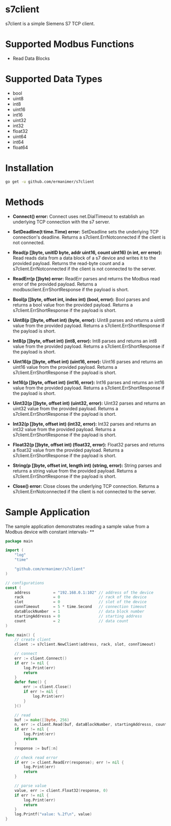 # s7client

s7client is a simple Siemens S7 TCP client.

# Supported Modbus Functions

- Read Data Blocks

# Supported Data Types

- bool
- uint8
- int8
- uint16
- int16
- uint32
- int32
- float32
- uint64
- int64
- float64

# Installation

```bash
go get -u github.com/ermanimer/s7client
```

# Methods

- **Connect() error:** Connect uses net.DialTimeout to establish an underlying TCP connection with the s7 server.

- **SetDeadline(t time.Time) error:** SetDeadline sets the underlying TCP connection's deadline. Returns a s7client.ErrNotconnected if the client is not connected.

- **Read(p []byte, unitID byte, addr uint16, count uint16) (n int, err error):** Read reads data from a data block of a s7 device and writes it to the provided payload. Returns the read-byte count and a s7client.ErrNotconnected if the client is not connected to the server.
	
- **ReadErr(p []byte) error:** ReadErr parses and returns the Modbus read error of the provided payload. Returns a modbusclient.ErrShortResponse if the payload is short.

- **Bool(p []byte, offset int, index int) (bool, error):** Bool parses and returns a bool value fron the provided payload. Returns a s7client.ErrShortResponse if the payload is short.

- **Uint8(p []byte, offset int) (byte, error):** Uint8 parses and returns a uint8 value from the provided payload. Returns a s7client.ErrShortResponse if the payload is short.

- **Int8(p []byte, offset int) (int8, error):** Int8 parses and returns an int8 value from the provided payload. Returns a s7client.ErrShortResponse if the payload is short.

- **Uint16(p []byte, offset int) (uint16, error):** Uint16 parses and returns an uint16 value from the provided payload. Returns a s7client.ErrShortResponse if the payload is short.

- **Int16(p []byte, offset int) (int16, error):** Int16 parses and returns an int16 value from the provided payload. Returns a s7client.ErrShortResponse if the payload is short.

- **Uint32(p []byte, offset int) (uint32, error):** Uint32 parses and returns an uint32 value from the provided payload. Returns a s7client.ErrShortResponse if the payload is short.


- **Int32(p []byte, offset int) (int32, error):** Int32 parses and returns an int32 value from the provided payload. Returns a s7client.ErrShortResponse if the payload is short.

- **Float32(p []byte, offset int) (float32, error):** Float32 parses and returns a float32 value from the provided payload. Returns a s7client.ErrShortResponse if the payload is short.

- **String(p []byte, offset int, length int) (string, error):** String parses and returns a string value from the provided payload. Returns a s7client.ErrShortResponse if the payload is short.

- **Close() error:** Close closes the underlying TCP connection. Returns a s7client.ErrNotconnected if the client is not connected to the server.

# Sample Application

The sample application demonstrates reading a sample value from a Modbus device with constant intervals- ** 

```go
package main

import (
	"log"
	"time"

	"github.com/ermanimer/s7client"
)

// configurations
const (
	address          = "192.168.0.1:102" // address of the device
	rack             = 0                 // rack of the device
	slot             = 0                 // slot of the device
	connTimeout      = 5 * time.Second   // connection timeout
	dataBlockNumber  = 1                 // data block number
	startingAddresss = 0                 // starting address
	count            = 2                 // data count
)

func main() {
	// create client
	client := s7client.NewClient(address, rack, slot, connTimeout)

	// connect
	err := client.Connect()
	if err != nil {
		log.Print(err)
		return
	}
	defer func() {
		err := client.Close()
		if err != nil {
			log.Print(err)
		}
	}()

	// read
	buf := make([]byte, 256)
	n, err := client.Read(buf, dataBlockNumber, startingAddresss, count)
	if err != nil {
		log.Print(err)
		return
	}
	response := buf[:n]

	// check read error
	if err := client.ReadErr(response); err != nil {
		log.Print(err)
		return
	}

	// parse value
	value, err := client.Float32(response, 0)
	if err != nil {
		log.Print(err)
		return
	}
	log.Printf("value: %.2f\n", value)
}
```
